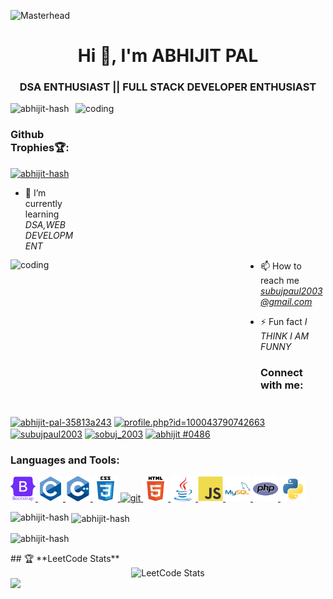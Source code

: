 ![Masterhead](https://mishpacha.com/wp-content/uploads/2022/07/So-You-Want-to-Be-a%E2%80%A6-Web-Developer-R.jpg)
<h1 align="center">Hi 👋, I'm ABHIJIT PAL</h1>
<h3 align="center">DSA ENTHUSIAST || FULL STACK DEVELOPER ENTHUSIAST</h3>
<img align="right" alt="coding" width="400" height="250" src="https://www.lambdatest.com/resources/images/news24.gif">
<img align="left" alt="coding" width="400" height="250" src="https://media3.giphy.com/media/qgQUggAC3Pfv687qPC/giphy.gif"
<p align="left"> <img src="https://komarev.com/ghpvc/?username=abhijit-hash&label=Profile%20views&color=0e75b6&style=flat" alt="abhijit-hash" /> </p>

<h3 align="left">Github Trophies🏆:</h3>
<p align="left"> <a href="https://github.com/ryo-ma/github-profile-trophy"><img src="https://github-profile-trophy.vercel.app/?username=abhijit-hash" alt="abhijit-hash" /></a> </p>


- 🌱 I’m currently learning *DSA,WEB DEVELOPMENT*

- 📫 How to reach me *subujpaul2003@gmail.com*

- ⚡ Fun fact *I THINK I AM FUNNY*

<h3 align="left">Connect with me:</h3>
<p align="left">
<a href="https://linkedin.com/in/abhijit-pal-35813a243" target="blank"><img align="center" src="https://raw.githubusercontent.com/rahuldkjain/github-profile-readme-generator/master/src/images/icons/Social/linked-in-alt.svg" alt="abhijit-pal-35813a243" height="30" width="40" /></a>
<a href="https://www.facebook.com/profile.php?id=100043790742663" target="blank"><img align="center" src="https://raw.githubusercontent.com/rahuldkjain/github-profile-readme-generator/master/src/images/icons/Social/facebook.svg" alt="profile.php?id=100043790742663" height="30" width="40" /></a>
<a href="https://instagram.com/subujpaul2003" target="blank"><img align="center" src="https://raw.githubusercontent.com/rahuldkjain/github-profile-readme-generator/master/src/images/icons/Social/instagram.svg" alt="subujpaul2003" height="30" width="40" /></a>
<a href="https://www.leetcode.com/sobuj_2003" target="blank"><img align="center" src="https://raw.githubusercontent.com/rahuldkjain/github-profile-readme-generator/master/src/images/icons/Social/leet-code.svg" alt="sobuj_2003" height="30" width="40" /></a>
<a href="https://discord.gg/dfznSQbkSK" target="blank"><img align="center" src="https://raw.githubusercontent.com/rahuldkjain/github-profile-readme-generator/master/src/images/icons/Social/discord.svg" alt="abhijit #0486" height="30" width="40" /></a>
</p>

<h3 align="left">Languages and Tools:</h3>
<p align="left"> <a href="https://getbootstrap.com" target="_blank" rel="noreferrer"> <img src="https://raw.githubusercontent.com/devicons/devicon/master/icons/bootstrap/bootstrap-plain-wordmark.svg" alt="bootstrap" width="40" height="40"/> </a> <a href="https://www.cprogramming.com/" target="_blank" rel="noreferrer"> <img src="https://raw.githubusercontent.com/devicons/devicon/master/icons/c/c-original.svg" alt="c" width="40" height="40"/> </a> <a href="https://www.w3schools.com/cpp/" target="_blank" rel="noreferrer"> <img src="https://raw.githubusercontent.com/devicons/devicon/master/icons/cplusplus/cplusplus-original.svg" alt="cplusplus" width="40" height="40"/> </a> <a href="https://www.w3schools.com/css/" target="_blank" rel="noreferrer"> <img src="https://raw.githubusercontent.com/devicons/devicon/master/icons/css3/css3-original-wordmark.svg" alt="css3" width="40" height="40"/> </a> <a href="https://git-scm.com/" target="_blank" rel="noreferrer"> <img src="https://www.vectorlogo.zone/logos/git-scm/git-scm-icon.svg" alt="git" width="40" height="40"/> </a> <a href="https://www.w3.org/html/" target="_blank" rel="noreferrer"> <img src="https://raw.githubusercontent.com/devicons/devicon/master/icons/html5/html5-original-wordmark.svg" alt="html5" width="40" height="40"/> </a> <a href="https://www.java.com" target="_blank" rel="noreferrer"> <img src="https://raw.githubusercontent.com/devicons/devicon/master/icons/java/java-original.svg" alt="java" width="40" height="40"/> </a> <a href="https://developer.mozilla.org/en-US/docs/Web/JavaScript" target="_blank" rel="noreferrer"> <img src="https://raw.githubusercontent.com/devicons/devicon/master/icons/javascript/javascript-original.svg" alt="javascript" width="40" height="40"/> </a> <a href="https://www.mysql.com/" target="_blank" rel="noreferrer"> <img src="https://raw.githubusercontent.com/devicons/devicon/master/icons/mysql/mysql-original-wordmark.svg" alt="mysql" width="40" height="40"/> </a> <a href="https://www.php.net" target="_blank" rel="noreferrer"> <img src="https://raw.githubusercontent.com/devicons/devicon/master/icons/php/php-original.svg" alt="php" width="40" height="40"/> </a> <a href="https://www.python.org" target="_blank" rel="noreferrer"> <img src="https://raw.githubusercontent.com/devicons/devicon/master/icons/python/python-original.svg" alt="python" width="40" height="40"/> </a>  </p>

<p><img align="left" src="https://github-readme-stats.vercel.app/api/top-langs?username=abhijit-hash&show_icons=true&locale=en&layout=compact" alt="abhijit-hash" /></p>

<p>&nbsp;<img align="center" src="https://github-readme-stats.vercel.app/api?username=abhijit-hash&show_icons=true&locale=en" alt="abhijit-hash" /></p>

<p><img align="center" src="https://github-readme-streak-stats.herokuapp.com/?user=abhijit-hash&" alt="abhijit-hash" /></p>
## 🏆 **LeetCode Stats**
<div align="center">
  <img src="https://leetcard.jacoblin.cool/sobuj_2003?theme=nord&font=Livvic" alt="LeetCode Stats">
</div>
<img src="https://github-readme-activity-graph.vercel.app/graph?username=abhijit-hash&theme=synthwave-84&true&hide_border=true" />
<img src="https://www.animatedimages.org/data/media/562/animated-line-image-0111.gif" width="1000" height="2" />
